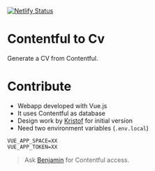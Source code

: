 [![Netlify Status](https://api.netlify.com/api/v1/badges/aac22954-c1be-47f2-9cba-10bce3d64c74/deploy-status)](https://app.netlify.com/sites/pse-contentful-cv/deploys)

# Contentful to Cv

Generate a CV from Contentful.

# Contribute

- Webapp developed with Vue.js
- It uses Contentful as database
- Design work by [Kristof](https://github.com/kristofkerninon) for initial version
- Need two environment variables (`.env.local`)

```
VUE_APP_SPACE=XX
VUE_APP_TOKEN=XX
```

> Ask [Benjamin](https://github.com/blacroix) for Contentful access.
